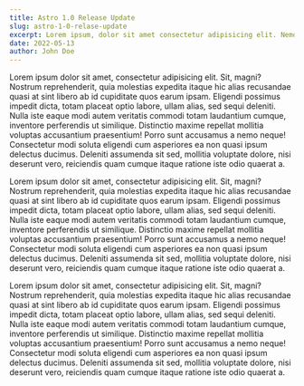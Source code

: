 ```yaml
---
title: Astro 1.0 Release Update
slug: astro-1-0-relase-update
excerpt: Lorem ipsum, dolor sit amet consectetur adipisicing elit. Nemo laboriosam labore error suscipit quo in distinctio rem? Rerum autem, ex maxime exercitationem quam eligendi voluptatibus. Nam, fugiat. Tempore, delectus! Ex, illo. Modi harum aliquid voluptatum reiciendis, unde asperiores distinctio ab sequi eius tempora reprehenderit cum assumenda itaque nostrum. Quae, repellat?
date: 2022-05-13
author: John Doe
---
```


Lorem ipsum dolor sit amet, consectetur adipisicing elit. Sit, magni? Nostrum reprehenderit, quia molestias expedita itaque hic alias recusandae quasi at sint libero ab id cupiditate quos earum ipsam. Eligendi possimus impedit dicta, totam placeat optio labore, ullam alias, sed sequi deleniti. Nulla iste eaque modi autem veritatis commodi totam laudantium cumque, inventore perferendis ut similique. Distinctio maxime repellat mollitia voluptas accusantium praesentium! Porro sunt accusamus a nemo neque! Consectetur modi soluta eligendi cum asperiores ea non quasi ipsum delectus ducimus. Deleniti assumenda sit sed, mollitia voluptate dolore, nisi deserunt vero, reiciendis quam cumque itaque ratione iste odio quaerat a.

Lorem ipsum dolor sit amet, consectetur adipisicing elit. Sit, magni? Nostrum reprehenderit, quia molestias expedita itaque hic alias recusandae quasi at sint libero ab id cupiditate quos earum ipsam. Eligendi possimus impedit dicta, totam placeat optio labore, ullam alias, sed sequi deleniti. Nulla iste eaque modi autem veritatis commodi totam laudantium cumque, inventore perferendis ut similique. Distinctio maxime repellat mollitia voluptas accusantium praesentium! Porro sunt accusamus a nemo neque! Consectetur modi soluta eligendi cum asperiores ea non quasi ipsum delectus ducimus. Deleniti assumenda sit sed, mollitia voluptate dolore, nisi deserunt vero, reiciendis quam cumque itaque ratione iste odio quaerat a.

Lorem ipsum dolor sit amet, consectetur adipisicing elit. Sit, magni? Nostrum reprehenderit, quia molestias expedita itaque hic alias recusandae quasi at sint libero ab id cupiditate quos earum ipsam. Eligendi possimus impedit dicta, totam placeat optio labore, ullam alias, sed sequi deleniti. Nulla iste eaque modi autem veritatis commodi totam laudantium cumque, inventore perferendis ut similique. Distinctio maxime repellat mollitia voluptas accusantium praesentium! Porro sunt accusamus a nemo neque! Consectetur modi soluta eligendi cum asperiores ea non quasi ipsum delectus ducimus. Deleniti assumenda sit sed, mollitia voluptate dolore, nisi deserunt vero, reiciendis quam cumque itaque ratione iste odio quaerat a.
